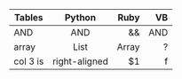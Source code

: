 | Tables   |      Python      |  Ruby | VB|
|----------|:-------------:|------:|------:|
| AND |  AND | && | AND | 
| array |    List   |   Array | ? |
| col 3 is | right-aligned |    $1 | f|
